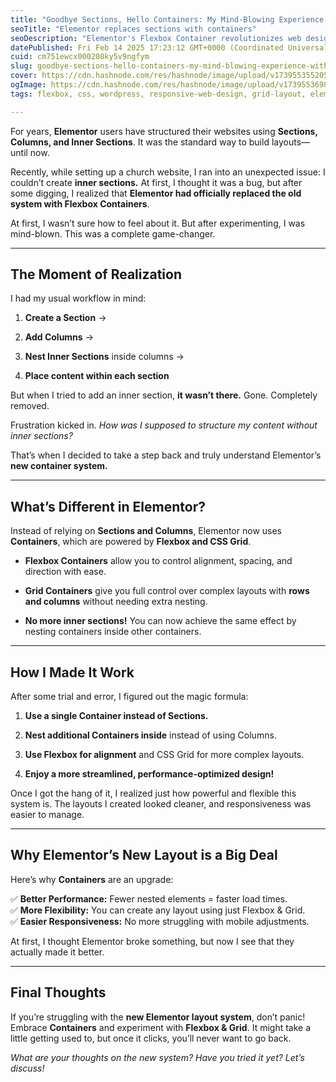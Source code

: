 ```yaml
---
title: "Goodbye Sections, Hello Containers: My Mind-Blowing Experience with Elementor’s New Layout System"
seoTitle: "Elementor replaces sections with containers"
seoDescription: "Elementor's Flexbox Container revolutionizes web design, replacing Sections for improved flexibility and performance"
datePublished: Fri Feb 14 2025 17:23:12 GMT+0000 (Coordinated Universal Time)
cuid: cm751ewcx000208ky5v9ngfym
slug: goodbye-sections-hello-containers-my-mind-blowing-experience-with-elementors-new-layout-system
cover: https://cdn.hashnode.com/res/hashnode/image/upload/v1739553552056/202e1f02-9ea1-4082-8037-0a4a227edfab.webp
ogImage: https://cdn.hashnode.com/res/hashnode/image/upload/v1739553698115/72969dd9-7066-4013-92a3-a3dba19f6ad7.webp
tags: flexbox, css, wordpress, responsive-web-design, grid-layout, elementor, drag-and-drop

---
```


For years, **Elementor** users have structured their websites using **Sections, Columns, and Inner Sections**. It was the standard way to build layouts—until now.

Recently, while setting up a church website, I ran into an unexpected issue: I couldn’t create **inner sections.** At first, I thought it was a bug, but after some digging, I realized that **Elementor had officially replaced the old system with Flexbox Containers**.

At first, I wasn’t sure how to feel about it. But after experimenting, I was mind-blown. This was a complete game-changer.

---

## **The Moment of Realization**

I had my usual workflow in mind:

1. **Create a Section** →
    
2. **Add Columns** →
    
3. **Nest Inner Sections** inside columns →
    
4. **Place content within each section**
    

But when I tried to add an inner section, **it wasn’t there.** Gone. Completely removed.

Frustration kicked in. *How was I supposed to structure my content without inner sections?*

That’s when I decided to take a step back and truly understand Elementor’s **new container system.**

---

## **What’s Different in Elementor?**

Instead of relying on **Sections and Columns**, Elementor now uses **Containers**, which are powered by **Flexbox and CSS Grid**.

* **Flexbox Containers** allow you to control alignment, spacing, and direction with ease.
    
* **Grid Containers** give you full control over complex layouts with **rows and columns** without needing extra nesting.
    
* **No more inner sections!** You can now achieve the same effect by nesting containers inside other containers.
    

---

## **How I Made It Work**

After some trial and error, I figured out the magic formula:

1. **Use a single Container instead of Sections.**
    
2. **Nest additional Containers inside** instead of using Columns.
    
3. **Use Flexbox for alignment** and CSS Grid for more complex layouts.
    
4. **Enjoy a more streamlined, performance-optimized design!**
    

Once I got the hang of it, I realized just how powerful and flexible this system is. The layouts I created looked cleaner, and responsiveness was easier to manage.

---

## **Why Elementor’s New Layout is a Big Deal**

Here’s why **Containers** are an upgrade:

✅ **Better Performance:** Fewer nested elements = faster load times.  
✅ **More Flexibility:** You can create any layout using just Flexbox & Grid.  
✅ **Easier Responsiveness:** No more struggling with mobile adjustments.

At first, I thought Elementor broke something, but now I see that they actually made it better.

---

## **Final Thoughts**

If you’re struggling with the **new Elementor layout system**, don’t panic! Embrace **Containers** and experiment with **Flexbox & Grid**. It might take a little getting used to, but once it clicks, you’ll never want to go back.

*What are your thoughts on the new system? Have you tried it yet? Let’s discuss!*